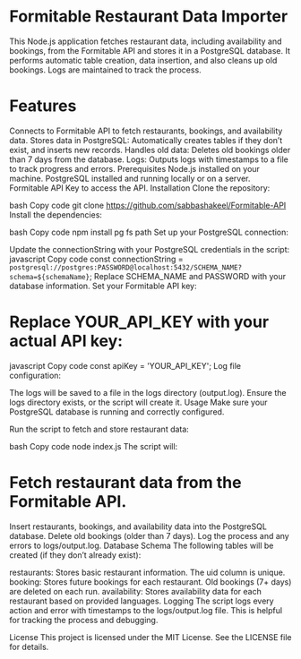 # Formitable Restaurant Data Importer

This Node.js application fetches restaurant data, including availability and bookings, from the Formitable API and stores it in a PostgreSQL database. It performs automatic table creation, data insertion, and also cleans up old bookings. Logs are maintained to track the process.

# Features
Connects to Formitable API to fetch restaurants, bookings, and availability data.
Stores data in PostgreSQL: Automatically creates tables if they don’t exist, and inserts new records.
Handles old data: Deletes old bookings older than 7 days from the database.
Logs: Outputs logs with timestamps to a file to track progress and errors.
Prerequisites
Node.js installed on your machine.
PostgreSQL installed and running locally or on a server.
Formitable API Key to access the API.
Installation
Clone the repository:

bash
Copy code
git clone https://github.com/sabbashakeel/Formitable-API
Install the dependencies:

bash
Copy code
npm install pg fs path
Set up your PostgreSQL connection:

Update the connectionString with your PostgreSQL credentials in the script:
javascript
Copy code
const connectionString = `postgresql://postgres:PASSWORD@localhost:5432/SCHEMA_NAME?schema=${schemaName}`;
Replace SCHEMA_NAME and PASSWORD with your database information.
Set your Formitable API key:

# Replace YOUR_API_KEY with your actual API key:
javascript
Copy code
const apiKey = 'YOUR_API_KEY';
Log file configuration:

The logs will be saved to a file in the logs directory (output.log). Ensure the logs directory exists, or the script will create it.
Usage
Make sure your PostgreSQL database is running and correctly configured.

Run the script to fetch and store restaurant data:

bash
Copy code
node index.js
The script will:

# Fetch restaurant data from the Formitable API.
Insert restaurants, bookings, and availability data into the PostgreSQL database.
Delete old bookings (older than 7 days).
Log the process and any errors to logs/output.log.
Database Schema
The following tables will be created (if they don’t already exist):

restaurants: Stores basic restaurant information. The uid column is unique.
booking: Stores future bookings for each restaurant. Old bookings (7+ days) are deleted on each run.
availability: Stores availability data for each restaurant based on provided languages.
Logging
The script logs every action and error with timestamps to the logs/output.log file. This is helpful for tracking the process and debugging.

License
This project is licensed under the MIT License. See the LICENSE file for details.
